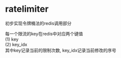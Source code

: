 # ratelimiter

初步实现令牌桶法的redis调用部分  
  
每一个限流的key在redis中对应两个键值  
(1) key  
(2) key_idx  
其中key记录当前的限制次数, key_idx记录当前修改的序号
